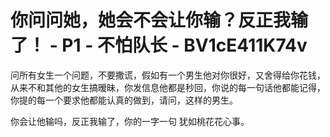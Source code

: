 # 你问问她，她会不会让你输？反正我输了！ - P1 - 不怕队长 - BV1cE411K74v

问所有女生一个问题，不要撒谎，假如有一个男生他对你很好，又舍得给你花钱，从来不和其他的女生搞暧昧，你发信息他都是秒回，你说的每一句话他都能记得，你提的每一个要求他都能认真的做到，请问，这样的男生。

你会让他输吗，反正我输了，你的一字一句 犹如桃花花心事。